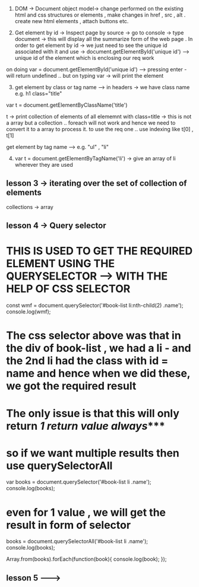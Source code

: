 1. DOM -> Document object model-> change performed on the existing html and css structures or elements , make changes in href , src , alt . create new html elements , attach buttons etc.

2. Get element by id -> Inspect page by source -> go to console -> type document -> this will display all the summarize form of the web page . In order to get element by id ->  we just need to see the unique id associated with it and use -> document.getElementById('unique id') --> unique id of the element which is enclosing our req work

on doing var =  document.getElementById('unique id')  --> pressing enter - will return undefined .. but on typing var -> will print the element  

3. get element by class or tag name --> in headers -> we have class name e.g. h1 class="title"

var t = document.getElementByClassName('title')

t -> print collection of elements of all elememnt with class=title -> this is not a array but a collection .. foreach will not work and hence we need to convert it to a  array to process it.
to use the req one .. use indexing like t[0] , t[1]

get element by tag name --> e.g. "ul" , "li" 
 
4. var t = document.getElementByTagName('li') -> give an array of li wherever they are used


## lesson 3  -> iterating over the set of  collection of elements 

collections -> array 

## lesson 4 -> Query selector 

# THIS IS USED TO GET THE REQUIRED ELEMENT USING THE QUERYSELECTOR --> WITH THE HELP OF CSS SELECTOR 
const wmf = document.querySelector('#book-list li:nth-child(2) .name');
console.log(wmf);

# The css selector above was that in the div of book-list , we had a li - and the 2nd li had the class with id = name and hence when we did these, we got the required result 

# The only issue is that this will only return *********1 return value always************
# so if we want multiple results then use querySelectorAll
var books = document.querySelector('#book-list li .name');
console.log(books);

# even for 1 value , we will get the result in form of selector
books = document.querySelectorAll('#book-list li .name');
console.log(books);

Array.from(books).forEach(function(book){
  console.log(book);
});


## lesson 5 ---> 